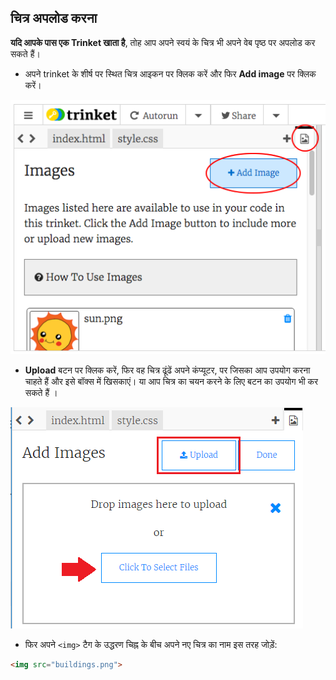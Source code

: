 ## चित्र अपलोड करना

**यदि आपके पास एक Trinket खाता है**, तोह आप अपने स्वयं के चित्र भी अपने वेब पृष्ठ पर अपलोड कर सकते हैं।

+ अपने trinket के शीर्ष पर स्थित चित्र आइकन पर क्लिक करें और फिर **Add image** पर क्लिक करें।

![स्क्रीनशॉट](images/story-upload.png)

+ **Upload** बटन पर क्लिक करें, फिर वह चित्र ढूंढें अपने कंप्यूटर, पर जिसका आप उपयोग करना चाहते हैं और इसे बॉक्स में खिसकाएं। या आप चित्र का चयन करने के लिए बटन का उपयोग भी कर सकते हैं ।

![अपलोड](images/upload-image.png)

+ फिर अपने `<img>` टैग के उद्धरण चिह्न के बीच अपने नए चित्र का नाम इस तरह जोड़ें:

```html
<img src="buildings.png">
```